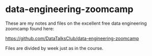 # data-engineering-zoomcamp

These are my notes and files on the excellent free data engineering zoomcamp found here:

https://github.com/DataTalksClub/data-engineering-zoomcamp

Files are divided by week just as in the course.

